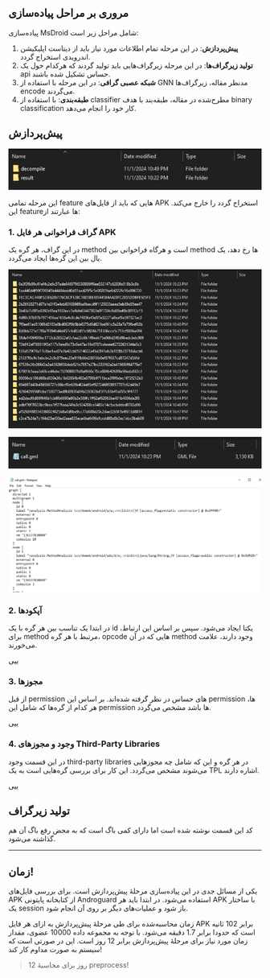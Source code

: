 ## مروری بر مراحل پیاده‌سازی

پیاده‌سازی MsDroid شامل مراحل زیر است:
1. **پیش‌پردازش**: در این مرحله تمام اطلاعات مورد نیاز باید از دیتاست اپلیکیشن اندرویدی استخراج گردد.
2. **تولید زیرگراف‌ها**: در این مرحله زیرگراف‌هایی باید تولید گردند که هرکدام حول یک api حساس تشکیل شده باشند.
3. **شبکه عصبی گرافی**: در این مرحله با استفاده از GNN مدنظر مقاله، زیرگراف‌ها encode می‌گردند.
4. **طبقه‌بندی**: با استفاده از classifier مطرح‌شده در مقاله، طبقه‌بند با هدف binary classification کار خود را انجام می‌دهد.

## پیش‌پردازش

![preprocess](https://github.com/aboyou/DroidMDO/blob/main/Reports/02-11-2024/images/03.png)

این مرحله تمامی feature هایی که باید از فایل‌های APK استخراج گردد را خارج می‌کند. این featureها عبارتند از:
### 1. گراف فراخوانی هر فایل APK
در این گراف، هر گره یک method است و هرگاه فراخوانی بین method ها رخ دهد، یک یال بین این گره‌ها ایجاد می‌گردد.

![callgraph1](https://github.com/aboyou/DroidMDO/blob/main/Reports/02-11-2024/images/01.png)

![cg2](https://github.com/aboyou/DroidMDO/blob/main/Reports/02-11-2024/images/02.png)

![cg3](https://github.com/aboyou/DroidMDO/blob/main/Reports/02-11-2024/images/07.png)

### 2. آپکودها
در ابتدا یک تناسب بین هر گره با یک id یکتا ایجاد می‌شود. سپس بر اساس این ارتباط، برای method مرتبط با هر گره، opcode هایی که در آن method وجود دارند، علامت می‌خورند.

ییی

### 3. مجوزها
از قبل permission های حساس در نظر گرفته شده‌اند. بر اساس این permission ها، هر کدام از گره‌ها که شامل این permission ها باشد مشخص می‌گردد.

ییی

### 4. وجود و مجوزهای Third-Party Libraries
در این قسمت وجود third-party libraries در هر گره و این که شامل چه مجوزهایی می‌شوند مشخص می‌گردد. این کار برای بررسی گره‌هایی است به یک TPL اشاره دارند.

ییی


## تولید زیرگراف
کد این قسمت نوشته شده است اما دارای کمی باگ است که به محض رفع باگ آن هم گذاشته می‌شود.

---
## زمان!

یکی از مسائل جدی در این پیاده‌سازی مرحلۀ پیش‌پردازش است. برای بررسی فایل‌های APK از کتابخانه پایتونی Androguard استفاده می‌شود. در ابتدا باید هر APK با ساختار یک session باز شود و عملیات‌های دیگر بر روی آن انجام شود.

زمان محاسبه‌شده برای طی مرحلۀ پیش‌پردازش به ازای هر فایل APK برابر 102 ثانیه است که حدودا برابر 1.7 دقیقه می‌شود. با توجه به مجموعه داده 10000 عضوی، مقدار زمان مورد نیاز برای مرحلۀ پیش‌پردازش برابر 12 روز است. این در صورتی است که سیستم به صورت مداوم کار کند!

> 12 روز برای محاسبۀ preprocess!

